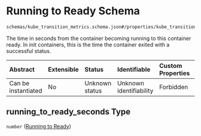 # Running to Ready Schema

```txt
schemas/kube_transition_metrics.schema.json#/properties/kube_transition_metrics/properties/container/properties/running_to_ready_seconds
```

The time in seconds from the container becoming running to this container ready. In init containers, this is the time the container exited with a successful status.

| Abstract            | Extensible | Status         | Identifiable            | Custom Properties | Additional Properties | Access Restrictions | Defined In                                                                                            |
| :------------------ | :--------- | :------------- | :---------------------- | :---------------- | :-------------------- | :------------------ | :---------------------------------------------------------------------------------------------------- |
| Can be instantiated | No         | Unknown status | Unknown identifiability | Forbidden         | Allowed               | none                | [kube\_transition\_metrics.schema.json\*](kube_transition_metrics.schema.json "open original schema") |

## running\_to\_ready\_seconds Type

`number` ([Running to Ready](kube_transition_metrics-properties-metrics-properties-container-metrics-properties-running-to-ready.md))
